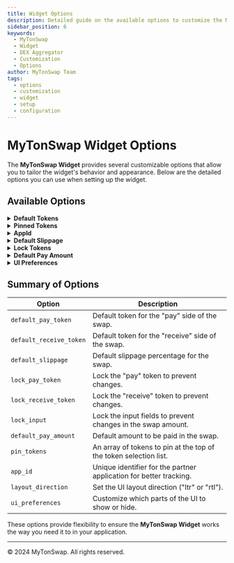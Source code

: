 ```yaml
---
title: Widget Options
description: Detailed guide on the available options to customize the MyTonSwap Widget.
sidebar_position: 6
keywords:
  - MyTonSwap
  - Widget
  - DEX Aggregator
  - Customization
  - Options
author: MyTonSwap Team
tags:
  - options
  - customization
  - widget
  - setup
  - configuration
---
```

# MyTonSwap Widget Options

The **MyTonSwap Widget** provides several customizable options that allow you to tailor the widget's behavior and appearance. Below are the detailed options you can use when setting up the widget.

## Available Options

<details>
<summary><strong>Default Tokens</strong></summary>

You can specify default tokens to be displayed in the swap interface by passing the `default_pay_token` and `default_receive_token` properties to the `createSwap` function.

```tsx
function App() {
    const [tc] = useTonConnectUI();
    useEffect(() => {
        if (tc) { 
          createSwap("swap-component", {
              tonConnectInstance: tc,
              options: {
                  default_pay_token:
                      "EQD4P32U10snNoIavoq6cYPTQR82ewAjO20epigrWRAup54_",
                  default_receive_token:
                      "EQD-cvR0Nz6XAyRBvbhz-abTrRC6sI5tvHvvpeQraV9UAAD7",
              },
          });
        }
    }, [tc]);
    return (
        <div className="App">
            <div id="swap-component"></div>
        </div>
    );
}
```

### Options:
- `default_pay_token`: The default token for the "pay" side of the swap.
- `default_receive_token`: The default token for the "receive" side of the swap.

</details>

<details>
<summary><strong>Pinned Tokens</strong></summary>

You can pin specific tokens to the top of the token selection list by using the `pin_tokens` property. This ensures that these tokens are always easily accessible to users.

```tsx
function App() {
    const [tc] = useTonConnectUI();
    useEffect(() => {
        if(tc){
          createSwap("swap-component", {
              tonConnectInstance: tc,
              options: {
                  pin_tokens: [
                      "EQAAAAAAAAAAAAAAAAAAAAAAAAAAAAAAAAAAAAAAAAAAAM9c",
                      "EQD-cvR0Nz6XAyRBvbhz-abTrRC6sI5tvHvvpeQraV9UAAD7",
                  ],
              },
          });
        }
    }, [tc]);
    return (
        <div className="App">
            <div id="swap-component"></div>
        </div>
    );
}
```

### Options:
- `pin_tokens`: An array of token addresses to pin at the top of the token selection list.

</details>

<details>
<summary><strong>AppId</strong></summary>

This feature allows partners to be uniquely identified when using the widget. This helps with better tracking and analytics for partner-related swaps.

```tsx
function App() {
    const [tc] = useTonConnectUI();
    useEffect(() => {
        if (tc) {
          createSwap("swap-component", {
              tonConnectInstance: tc,
              options: {
                  app_id: "your_app_id",
              },
          });
        }
    }, [tc]);
    return (
        <div className="App">
            <div id="swap-component"></div>
        </div>
    );
}
```

### Options:
- `app_id`: A unique identifier for your application, useful for tracking swaps and analytics.

</details>

<details>
<summary><strong>Default Slippage</strong></summary>

Set a default slippage percentage to control the allowable price difference during a swap transaction. It helps to ensure that the swap is completed even if the price fluctuates slightly.

### Option:
- `default_slippage`: A number indicating the default slippage percentage. For example, `1` for 1% slippage.

</details>

<details>
<summary><strong>Lock Tokens</strong></summary>

You can lock the tokens to prevent users from changing them. This is useful in scenarios where you want to restrict the swapping options.

### Options:
- `lock_pay_token`: Lock the "pay" token so it cannot be changed by the user.
- `lock_receive_token`: Lock the "receive" token so it cannot be changed by the user.
- `lock_input`: Lock the input fields to prevent users from modifying the swap amount.

</details>

<details>
<summary><strong>Default Pay Amount</strong></summary>

You can set a default pay amount for the swap. This can be useful when you want to pre-fill the "pay" amount for users.

### Option:
- `default_pay_amount`: A string representing the default amount to be paid in the swap.

</details>

<details>
<summary><strong>UI Preferences</strong></summary>

Customize the user interface with the following preferences. You can enable or disable certain UI components based on your needs.

```tsx
const uiPreferences = {
    disable_provided_text: true, // Disable text provided by the widget
    show_swap_details: false, // Show detailed swap information
    show_settings_wallet: true, // Show wallet settings
    show_settings_slippage: true, // Show slippage settings
    show_settings_community: true, // Show community settings
    show_change_direction: false, // Show option to change the swap direction
    show_settings: true, // Show the general settings
    show_refresh: true, // Show refresh button
};
```

### Options:
- `disable_provided_text`: Disable the provided text in the widget.
- `show_swap_details`: Show or hide the swap details section.
- `show_settings_wallet`: Show or hide wallet settings.
- `show_settings_slippage`: Show or hide slippage settings.
- `show_settings_community`: Show or hide community settings.
- `show_change_direction`: Show or hide the option to change the swap direction.
- `show_settings`: Show or hide the settings section.
- `show_refresh`: Show or hide the refresh button.

</details>

## Summary of Options

| Option                    | Description                                                            |
|---------------------------|------------------------------------------------------------------------|
| `default_pay_token`        | Default token for the "pay" side of the swap.                         |
| `default_receive_token`    | Default token for the "receive" side of the swap.                     |
| `default_slippage`         | Default slippage percentage for the swap.                             |
| `lock_pay_token`           | Lock the "pay" token to prevent changes.                              |
| `lock_receive_token`       | Lock the "receive" token to prevent changes.                          |
| `lock_input`               | Lock the input fields to prevent changes in the swap amount.          |
| `default_pay_amount`       | Default amount to be paid in the swap.                                |
| `pin_tokens`               | An array of tokens to pin at the top of the token selection list.     |
| `app_id`                   | Unique identifier for the partner application for better tracking.   |
| `layout_direction`         | Set the UI layout direction ("ltr" or "rtl").                         |
| `ui_preferences`           | Customize which parts of the UI to show or hide.                      |

These options provide flexibility to ensure the **MyTonSwap Widget** works the way you need it to in your application.

---
© 2024 MyTonSwap. All rights reserved.
